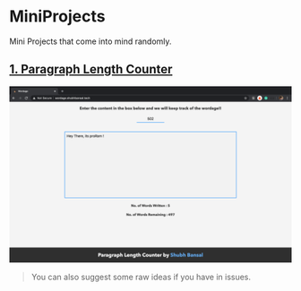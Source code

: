 # MiniProjects
Mini Projects that come into mind randomly.

## [1. Paragraph Length Counter](http://wordage.shubhbansal.tech/)
![Screenshot](https://raw.githubusercontent.com/proRamLOGO/MiniProjects/master/ParagraphLengthCounter/ScreenShot.png)

> You can also suggest some raw ideas if you have in issues.
